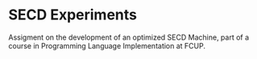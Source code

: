 # SECD Experiments

Assigment on the development of an optimized SECD Machine, part of a course in Programming Language Implementation at FCUP.
